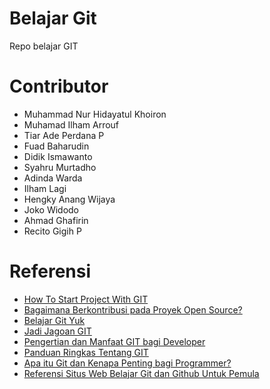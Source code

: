 # Belajar Git

Repo belajar GIT

# Contributor

* Muhammad Nur Hidayatul Khoiron
* Muhamad Ilham Arrouf
* Tiar Ade Perdana P
* Fuad Baharudin
* Didik Ismawanto
* Syahru Murtadho
* Adinda Warda
* Ilham Lagi
* Hengky Anang Wijaya
* Joko Widodo
* Ahmad Ghafirin
* Recito Gigih P

# Referensi

* [How To Start Project With GIT](https://gist.github.com/ilhamarrouf/d415405376f6f8c7e7bee028879b66e0)
* [Bagaimana Berkontribusi pada Proyek Open Source?](https://bertzzie.com/post/16/bagaimana-berkontribusi-pada-proyek-open-source)
* [Belajar Git Yuk](http://www.ariona.net/belajar-git-yuk/)
* [Jadi Jagoan GIT](https://www.idrails.com/series/jadi-jagoan-git)
* [Pengertian dan Manfaat GIT bagi Developer](https://idcloudhost.com/pengertian-dan-manfaat-git-bagi-developer/)
* [Panduan Ringkas Tentang GIT](http://rogerdudler.github.io/git-guide/index.id.html)
* [Apa itu Git dan Kenapa Penting bagi Programmer?](https://www.petanikode.com/git-untuk-pemula/)
* [Referensi Situs Web Belajar Git dan Github Untuk Pemula](http://www.okedroid.com/2016/09/referensi-situs-web-belajar-git-dan-github-untuk-pemula.html)
